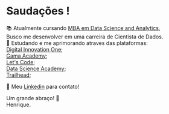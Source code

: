 # Saudações !

:books: Atualmente cursando [MBA em Data Science and Analytics](https://mbauspesalq.com/wp-content/uploads/2021/06/mba-em-data-science-e-analytics.pdf), <br />
Busco me desenvolver em uma carreira de Cientista de Dados.<br />
:book: Estudando e me aprimorando atraves das plataformas: <br />
                                                           [Digital Innovation One](https://web.digitalinnovation.one/users/henriquehsb09);<br />
                                                           [Gama Academy](https://www.gama.academy/);<br />
                                                           [Let's Code](https://letscode.com.br/);<br />
                                                           [Data Science Academy](https://www.datascienceacademy.com.br/cursosgratuitos);<br />
                                                           [Trailhead](https://trailblazer.me/id/henriquehsb);<br />
                                                           
:briefcase: Meu [Linkedin](https://www.linkedin.com/in/henrique-sampaio-batista/) para contato!

Um grande abraço! :hugs: <br /> 
Henrique.

